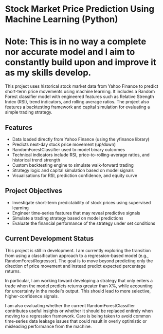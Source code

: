 # Stock Market Price Prediction Using Machine Learning (Python)
# Note: This is in no way a complete nor accurate model and I aim to constantly build upon and improve it as my skills develop.
This project uses historical stock market data from Yahoo Finance to predict short-term price movements using machine learning. It includes a Random Forest classifier model with engineered features such as Relative Strength Index (RSI), trend indicators, and rolling average ratios. The project also features a backtesting framework and capital simulation for evaluating a simple trading strategy.

## Features

- Data loaded directly from Yahoo Finance (using the yfinance library)
- Predicts next-day stock price movement (up/down)
- RandomForestClassifier used to model binary outcomes
- Technical indicators include RSI, price-to-rolling-average ratios, and historical trend strength
- Custom backtesting engine to simulate walk-forward trading
- Strategy logic and capital simulation based on model signals
- Visualisations for RSI, prediction confidence, and equity curve

## Project Objectives

- Investigate short-term predictability of stock prices using supervised learning
- Engineer time-series features that may reveal predictive signals
- Simulate a trading strategy based on model predictions
- Evaluate the financial performance of the strategy under set conditions

## Current Development Status

This project is still in development. I am currently exploring the transition from using a classification approach to a regression-based model (e.g., RandomForestRegressor). The goal is to move beyond predicting only the direction of price movement and instead predict expected percentage returns.

In particular, I am working toward developing a strategy that only enters a trade when the model predicts returns greater than X%, while accounting for uncertainty in the model's output. This should lead to more selective, higher-confidence signals.

I am also evaluating whether the current RandomForestClassifier contributes useful insights or whether it should be replaced entirely when moving to a regression framework. Care is being taken to avoid common time-series data leakage issues that could result in overly optimistic or misleading performance from the machine.
